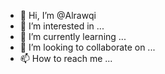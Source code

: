 - 👋 Hi, I’m @Alrawqi
- 👀 I’m interested in ...
- 🌱 I’m currently learning ...
- 💞️ I’m looking to collaborate on ...
- 📫 How to reach me ...

<!---
Alrawqi/Alrawqi is a ✨ special ✨ repository because its `README.md` (this file) appears on your GitHub profile.
You can click the Preview link to take a look at your changes.
--->

